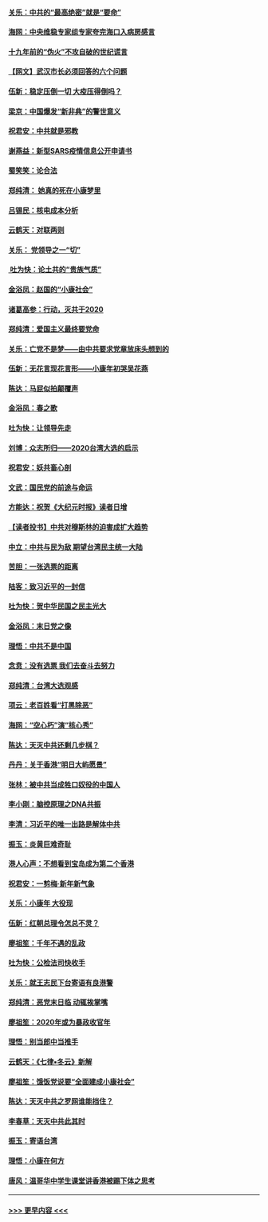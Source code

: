 #### [关乐：中共的“最高绝密”就是“要命”](../pages/nsc993/n11816946.md?t=01251301) 
#### [海网：中央维稳专家组专家夸完海口入病房感言](../pages/nsc993/n11815138.md?t=01251301) 
#### [十九年前的“伪火”不攻自破的世纪谎言](../pages/nsc993/n11813238.md?t=01251301) 
#### [【网文】武汉市长必须回答的六个问题](../pages/nsc993/n11813848.md?t=01251301) 
#### [伍新：稳定压倒一切 大疫压得倒吗？](../pages/nsc993/n11812634.md?t=01251301) 
#### [梁京：中国爆发“新非典”的警世意义](../pages/nsc993/n11812554.md?t=01251301) 
#### [祝君安：中共就是邪教](../pages/nsc993/n11812431.md?t=01251301) 
#### [谢燕益：新型SARS疫情信息公开申请书](../pages/nsc993/n11808840.md?t=01251301) 
#### [蜀笑笑：论合法](../pages/nsc993/n11808064.md?t=01251301) 
#### [郑纯清： 她真的死在小康梦里](../pages/nsc993/n11806623.md?t=01251301) 
#### [吕锡民：核电成本分析](../pages/nsc993/n11806284.md?t=01251301) 
#### [云鹤天：对联两则](../pages/nsc993/n11805957.md?t=01251301) 
#### [关乐： 党领导之一“切”](../pages/nsc993/n11804505.md?t=01251301) 
#### [ 吐为快：论土共的“贵族气质”](../pages/nsc993/n11804490.md?t=01251301) 
#### [金浴凤：赵国的“小康社会”](../pages/nsc993/n11804452.md?t=01251301) 
#### [诸葛高参：行动，灭共于2020](../pages/nsc993/n11804120.md?t=01251301) 
#### [郑纯清：爱国主义最终要党命](../pages/nsc993/n11802197.md?t=01251301) 
#### [关乐：亡党不是梦——由中共要求党章放床头想到的](../pages/nsc993/n11802156.md?t=01251301) 
#### [伍新：无花言现花言形——小康年初哭吴花燕](../pages/nsc993/n11800044.md?t=01251301) 
#### [陈达：马屁似拍颠覆声](../pages/nsc993/n11800010.md?t=01251301) 
#### [金浴凤：春之歌](../pages/nsc993/n11797687.md?t=01251301) 
#### [吐为快：让领导先走](../pages/nsc993/n11797512.md?t=01251301) 
#### [刘博：众志所归——2020台湾大选的启示](../pages/nsc993/n11796878.md?t=01251301) 
#### [祝君安：妖共畜心剖](../pages/nsc993/n11794273.md?t=01251301) 
#### [文武：国民党的前途与命运](../pages/nsc993/n11794198.md?t=01251301) 
#### [方能达：祝贺《大纪元时报》读者日增](../pages/nsc993/n11793807.md?t=01251301) 
#### [【读者投书】中共对穆斯林的迫害成扩大趋势](../pages/nsc993/n11791371.md?t=01251301) 
#### [中立：中共与民为敌 期望台湾民主统一大陆](../pages/nsc993/n11790392.md?t=01251301) 
#### [苦胆：一张选票的距离](../pages/nsc993/n11788914.md?t=01251301) 
#### [陆客：致习近平的一封信](../pages/nsc993/n11788867.md?t=01251301) 
#### [吐为快：贺中华民国之民主光大](../pages/nsc993/n11788618.md?t=01251301) 
#### [金浴凤：末日党之像](../pages/nsc993/n11787475.md?t=01251301) 
#### [理悟：中共不是中国](../pages/nsc993/n11787463.md?t=01251301) 
#### [念贲：没有选票  我们去奋斗去努力](../pages/nsc993/n11787398.md?t=01251301) 
#### [郑纯清：台湾大选观感](../pages/nsc993/n11786210.md?t=01251301) 
#### [项云：老百姓看“打黑除恶”](../pages/nsc993/n11785398.md?t=01251301) 
#### [海网：“空心朽”演“核心秀”](../pages/nsc993/n11783874.md?t=01251301) 
#### [陈达：天灭中共还剩几步棋？](../pages/nsc993/n11783719.md?t=01251301) 
#### [丹丹：关于香港“明日大屿愿景”](../pages/nsc993/n11783273.md?t=01251301) 
#### [张林：被中共当成牲口奴役的中国人](../pages/nsc993/n11782397.md?t=01251301) 
#### [李小刚：脑控原理之DNA共振](../pages/nsc993/n11780962.md?t=01251301) 
#### [李清：习近平的唯一出路是解体中共](../pages/nsc993/n11780866.md?t=01251301) 
#### [振玉：炎黄巨难奇耻](../pages/nsc993/n11779632.md?t=01251301) 
#### [港人心声：不想看到宝岛成为第二个香港](../pages/nsc993/n11778817.md?t=01251301) 
#### [祝君安：一剪梅‧新年新气象](../pages/nsc993/n11776340.md?t=01251301) 
#### [关乐：小康年 大役现](../pages/nsc993/n11774213.md?t=01251301) 
#### [伍新：红朝总理令怎总不灵？](../pages/nsc993/n11770813.md?t=01251301) 
#### [廖祖笙：千年不遇的乱政](../pages/nsc993/n11770373.md?t=01251301) 
#### [吐为快：公检法司快收手](../pages/nsc993/n11770359.md?t=01251301) 
#### [关乐：就王志民下台寄语有良港警](../pages/nsc993/n11769903.md?t=01251301) 
#### [郑纯清：恶党末日临 动辄挨掌嘴](../pages/nsc993/n11769356.md?t=01251301) 
#### [廖祖笙：2020年或为暴政收官年](../pages/nsc993/n11768216.md?t=01251301) 
#### [理悟：别当郎中当推手](../pages/nsc993/n11768243.md?t=01251301) 
#### [云鹤天：《七律▪冬云》新解](../pages/nsc993/n11768204.md?t=01251301) 
#### [廖祖笙：饿饭党说要“全面建成小康社会”](../pages/nsc993/n11767482.md?t=01251301) 
#### [陈达：天灭中共之罗网谁能挡住？](../pages/nsc993/n11767465.md?t=01251301) 
#### [李春草：天灭中共此其时](../pages/nsc993/n11767452.md?t=01251301) 
#### [振玉：寄语台湾](../pages/nsc993/n11767432.md?t=01251301) 
#### [理悟：小康在何方](../pages/nsc993/n11767394.md?t=01251301) 
#### [唐风：温哥华中学生课堂讲香港被踢下体之思考](../pages/nsc993/n11766848.md?t=01251301) 

----
#### [ >>> 更早内容 <<< ](../indexes/nsc993-earlier.md)
